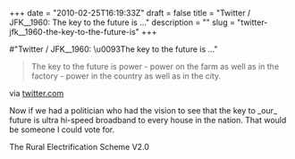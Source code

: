 +++
date = "2010-02-25T16:19:33Z"
draft = false
title = "Twitter / JFK__1960: The key to the future is ..."
description = ""
slug = "twitter-jfk__1960-the-key-to-the-future-is"
+++

#"Twitter / JFK__1960: \u0093The key to the future is ..."


 <div class="posterous_bookmarklet_entry">
 <blockquote class="posterous_short_quote">The key to the future is power - power on the farm as well as in the factory - power in the country as well as in the city.</blockquote>

<div class="posterous_quote_citation">via <a href="http://twitter.com/JFK__1960/status/9630636520">twitter.com</a></div>
 <p>Now if we had a politician who had the vision to see that the key to _our_ future is ultra hi-speed broadband to every house in the nation. That would be someone I could vote for.
</p><p>The Rural Electrification Scheme V2.0</p></div>
 